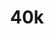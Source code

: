 ---
title: 40k
crosslinks:
- Warhammer40k
- Miniswap
- Warhammer
- AskScienceFiction
- minipainting
- SpaceWolves
---